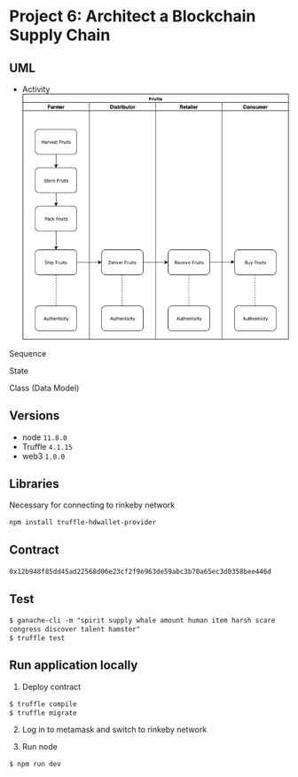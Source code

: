 # Project 6: Architect a Blockchain Supply Chain

## UML
* Activity
![image1](https://github.com/kazpot/UDACITY_Blockchain_SupplyChain/blob/master/images/Activitydiagram.png?raw=true)

Sequence

State

Class (Data Model)

## Versions
* node `11.8.0`
* Truffle `4.1.15`
* web3 `1.0.0`

## Libraries
Necessary for connecting to rinkeby network
```
npm install truffle-hdwallet-provider
```

## Contract
`0x12b948f85dd45ad22568d06e23cf2f9e963de59abc3b70a65ec3d0358bee446d`

## Test
```
$ ganache-cli -m "spirit supply whale amount human item harsh scare congress discover talent hamster"
$ truffle test
```

## Run application locally

1. Deploy contract
```
$ truffle compile
$ truffle migrate
```

2. Log in to metamask and switch to rinkeby network

3. Run node
```
$ npm run dev
```
